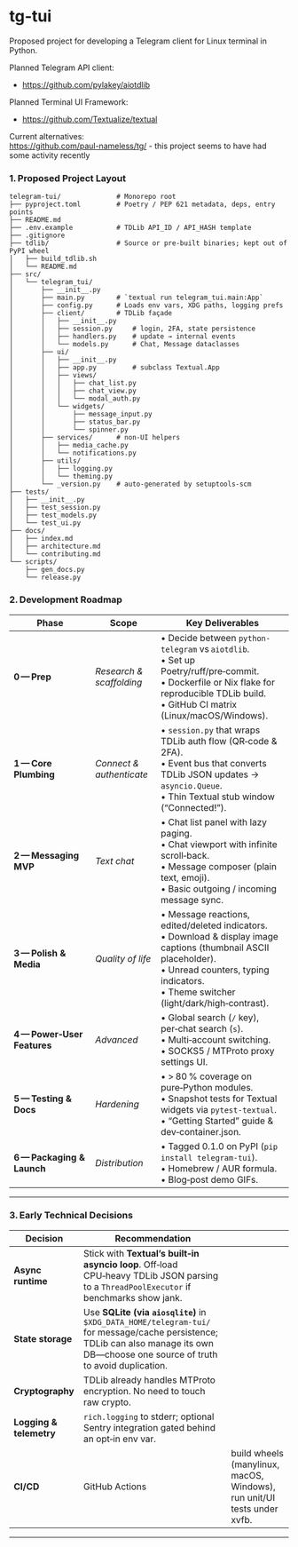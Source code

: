 # tg-tui

Proposed project for developing a Telegram client for Linux terminal in Python.

Planned Telegram API client:

* <https://github.com/pylakey/aiotdlib>

Planned Terminal UI Framework:

* <https://github.com/Textualize/textual>

Current alternatives:  
<https://github.com/paul-nameless/tg/> - this project seems to have had some activity recently

### 1. Proposed Project Layout

```
telegram‑tui/              # Monorepo root
├── pyproject.toml         # Poetry / PEP 621 metadata, deps, entry points
├── README.md
├── .env.example           # TDLib API_ID / API_HASH template
├── .gitignore
├── tdlib/                 # Source or pre‑built binaries; kept out of PyPI wheel
│   ├── build_tdlib.sh
│   └── README.md
├── src/
│   └── telegram_tui/
│       ├── __init__.py
│       ├── main.py        # `textual run telegram_tui.main:App`
│       ├── config.py      # Loads env vars, XDG paths, logging prefs
│       ├── client/        # TDLib façade
│       │   ├── __init__.py
│       │   ├── session.py     # login, 2FA, state persistence
│       │   ├── handlers.py    # update → internal events
│       │   └── models.py      # Chat, Message dataclasses
│       ├── ui/
│       │   ├── __init__.py
│       │   ├── app.py         # subclass Textual.App
│       │   ├── views/
│       │   │   ├── chat_list.py
│       │   │   ├── chat_view.py
│       │   │   └── modal_auth.py
│       │   └── widgets/
│       │       ├── message_input.py
│       │       ├── status_bar.py
│       │       └── spinner.py
│       ├── services/      # non‑UI helpers
│       │   ├── media_cache.py
│       │   └── notifications.py
│       ├── utils/
│       │   ├── logging.py
│       │   └── theming.py
│       └── _version.py    # auto‑generated by setuptools‑scm
├── tests/
│   ├── __init__.py
│   ├── test_session.py
│   ├── test_models.py
│   └── test_ui.py
├── docs/
│   ├── index.md
│   ├── architecture.md
│   └── contributing.md
└── scripts/
    ├── gen_docs.py
    └── release.py
```

### 2. Development Roadmap

| Phase                                   | Scope                    | Key Deliverables                                                                                                                                                                                               |
| --------------------------------------- | ------------------------ | -------------------------------------------------------------------------------------------------------------------------------------------------------------------------------------------------------------- |
| **0 — Prep**                 | *Research & scaffolding* | • Decide between `python-telegram` vs `aiotdlib`.<br>• Set up Poetry/ruff/pre‑commit.<br>• Dockerfile or Nix flake for reproducible TDLib build.<br>• GitHub CI matrix (Linux/macOS/Windows).                  |
| **1 — Core Plumbing**        | *Connect & authenticate* | • `session.py` that wraps TDLib auth flow (QR‑code & 2FA).<br>• Event bus that converts TDLib JSON updates → `asyncio.Queue`.<br>• Thin Textual stub window (“Connected!”).                                    |
| **2 — Messaging MVP**        | *Text chat*              | • Chat list panel with lazy paging.<br>• Chat viewport with infinite scroll‑back.<br>• Message composer (plain text, emoji).<br>• Basic outgoing / incoming message sync.                                      |
| **3 — Polish & Media**       | *Quality of life*        | • Message reactions, edited/deleted indicators.<br>• Download & display image captions (thumbnail ASCII placeholder).<br>• Unread counters, typing indicators.<br>• Theme switcher (light/dark/high‑contrast). |
| **4 — Power‑User Features** | *Advanced*               | • Global search (`/` key), per‑chat search (`s`).<br>• Multi‑account switching.<br>• SOCKS5 / MTProto proxy settings UI.                                                                                       |
| **5 — Testing & Docs**        | *Hardening*              | • > 80 % coverage on pure‑Python modules.<br>• Snapshot tests for Textual widgets via `pytest‑textual`.<br>• “Getting Started” guide & dev‑container.json.                                                     |
| **6 — Packaging & Launch**    | *Distribution*           | • Tagged 0.1.0 on PyPI (`pip install telegram-tui`).<br>• Homebrew / AUR formula.<br>• Blog‑post demo GIFs.                                                                                                    |

---

### 3. Early Technical Decisions

| Decision                | Recommendation                                                                                                                                                                      |                                                                         |
| ----------------------- | ----------------------------------------------------------------------------------------------------------------------------------------------------------------------------------- | ----------------------------------------------------------------------- |
| **Async runtime**       | Stick with **Textual’s built‑in asyncio loop**. Off‑load CPU‑heavy TDLib JSON parsing to a `ThreadPoolExecutor` if benchmarks show jank.                                            |                                                                         |
| **State storage**       | Use **SQLite (via `aiosqlite`)** in `$XDG_DATA_HOME/telegram‑tui/` for message/cache persistence; TDLib can also manage its own DB—choose one source of truth to avoid duplication. |                                                                         |
| **Cryptography**        | TDLib already handles MTProto encryption. No need to touch raw crypto.                                                                                                              |                                                                         |
| **Logging & telemetry** | `rich.logging` to stderr; optional Sentry integration gated behind an opt‑in env var.                                                                                               |                                                                         |
| **CI/CD**               | GitHub Actions                                                                                                                                                                      | build wheels (manylinux, macOS, Windows), run unit/UI tests under xvfb. |

---
